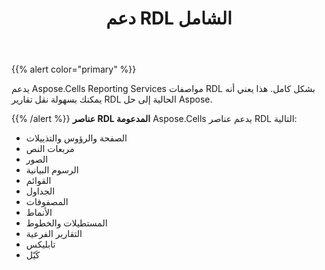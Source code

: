 ﻿---
title: دعم RDL الشامل
type: docs
weight: 20
url: /ar/reportingservices/comprehensive-rdl-support/
---
{{% alert color="primary" %}} 

يدعم Aspose.Cells Reporting Services مواصفات RDL بشكل كامل. هذا يعني أنه يمكنك بسهولة نقل تقارير RDL الحالية إلى حل Aspose.

{{% /alert %}} 
**عناصر RDL المدعومة**
 Aspose.Cells يدعم عناصر RDL التالية:

- الصفحة والرؤوس والتذييلات
- مربعات النص
- الصور
- الرسوم البيانية
- القوائم
- الجداول
- المصفوفات
- الأنماط
- المستطيلات والخطوط
- التقارير الفرعية
- تابليكس
- كَيّل
